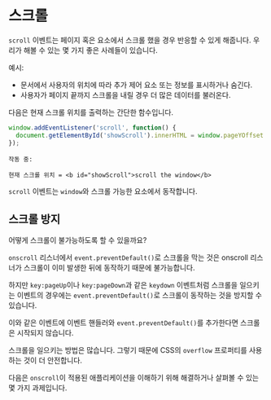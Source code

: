 # 스크롤

`scroll` 이벤트는 페이지 혹은 요소에서 스크롤 했을 경우 반응할 수 있게 해줍니다. 우리가 해볼 수 있는 몇 가지 좋은 사례들이 있습니다.

예시:
- 문서에서 사용자의 위치에 따라 추가 제어 요소 또는 정보를 표시하거나 숨긴다.
- 사용자가 페이지 끝까지 스크롤을 내릴 경우 더 많은 데이터를 불러온다.

다음은 현재 스크롤 위치를 출력하는 간단한 함수입니다.

```js autorun
window.addEventListener('scroll', function() {
  document.getElementById('showScroll').innerHTML = window.pageYOffset + 'px';
});
```

```online
작동 중:

현재 스크롤 위치 = <b id="showScroll">scroll the window</b>
```

`scroll` 이벤트는 `window`와 스크롤 가능한 요소에서 동작합니다.

## 스크롤 방지

어떻게 스크롤이 불가능하도록 할 수 있을까요?

`onscroll` 리스너에서 `event.preventDefault()`로 스크롤을 막는 것은 onscroll 리스너가 스크롤이 이미 발생한 뒤에 동작하기 때문에 불가능합니다.

하지만 `key:pageUp`이나 `key:pageDown`과 같은 `keydown` 이벤트처럼 스크롤을 일으키는 이벤트의 경우에는 `event.preventDefault()`로 스크롤이 동작하는 것을 방지할 수 있습니다.

이와 같은 이벤트에 이벤트 핸들러와 `event.preventDefault()`를 추가한다면 스크롤은 시작되지 않습니다.

스크롤을 일으키는 방법은 많습니다. 그렇기 때문에 CSS의 `overflow` 프로퍼티를 사용하는 것이 더 안전합니다.

다음은 `onscroll`이 적용된 애플리케이션을 이해하기 위해 해결하거나 살펴볼 수 있는 몇 가지 과제입니다.